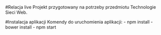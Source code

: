 #Relacja live
Projekt przygotowany na potrzeby przedmiotu Technologie Sieci Web.

#Instalacja aplikacji 
	Komendy do uruchomienia aplikacji:
		- npm install
		- bower install
		- npm start